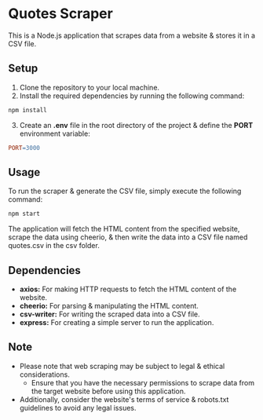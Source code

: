 # Quotes Scraper
This is a Node.js application that scrapes data from a website & stores it in a CSV file.


## Setup
1. Clone the repository to your local machine.
2. Install the required dependencies by running the following command:
```bash
npm install
```
3. Create an **.env** file in the root directory of the project & define the **PORT** environment variable:
```makefile
PORT=3000
```


## Usage
To run the scraper & generate the CSV file, simply execute the following command:
```bash
npm start
```

The application will fetch the HTML content from the specified website, scrape the data using cheerio, & then write the data into a CSV file named quotes.csv in the csv folder.


## Dependencies
- **axios:** For making HTTP requests to fetch the HTML content of the website.
- **cheerio:** For parsing & manipulating the HTML content.
- **csv-writer:** For writing the scraped data into a CSV file.
- **express:** For creating a simple server to run the application.


## Note
- Please note that web scraping may be subject to legal & ethical considerations.
    - Ensure that you have the necessary permissions to scrape data from the target website before using this application.
- Additionally, consider the website's terms of service & robots.txt guidelines to avoid any legal issues.
